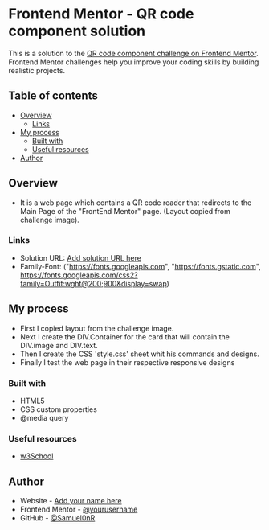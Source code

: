 # Frontend Mentor - QR code component solution

This is a solution to the [QR code component challenge on Frontend Mentor](https://www.frontendmentor.io/challenges/qr-code-component-iux_sIO_H). Frontend Mentor challenges help you improve your coding skills by building realistic projects. 

## Table of contents

- [Overview](#overview)
  - [Links](#links)
- [My process](#my-process)
  - [Built with](#built-with)
  - [Useful resources](#useful-resources)
- [Author](#author)

## Overview
- It is a web page which contains a QR code reader that redirects to the Main Page of the "FrontEnd Mentor" page. (Layout copied from challenge image).

### Links

- Solution URL: [Add solution URL here](https://your-solution-url.com)
- Family-Font: ("https://fonts.googleapis.com", "https://fonts.gstatic.com", https://fonts.googleapis.com/css2?family=Outfit:wght@200;900&display=swap)

## My process

- First I copied layout from the challenge image.
- Next I create the DIV.Container for the card that will contain the DIV.image and DIV.text.
- Then I create the CSS 'style.css' sheet whit his commands and designs.
- Finally I test the web page in their respective responsive designs

### Built with

- HTML5
- CSS custom properties
- @media query

### Useful resources

- [w3School](https://www.w3schools.com/css/default.asp) 

## Author

- Website - [Add your name here](https://www.your-site.com)
- Frontend Mentor - [@yourusername](https://www.frontendmentor.io/profile/yourusername)
- GitHub - [@Samuel0nR](https://github.com/SamuelRios)
